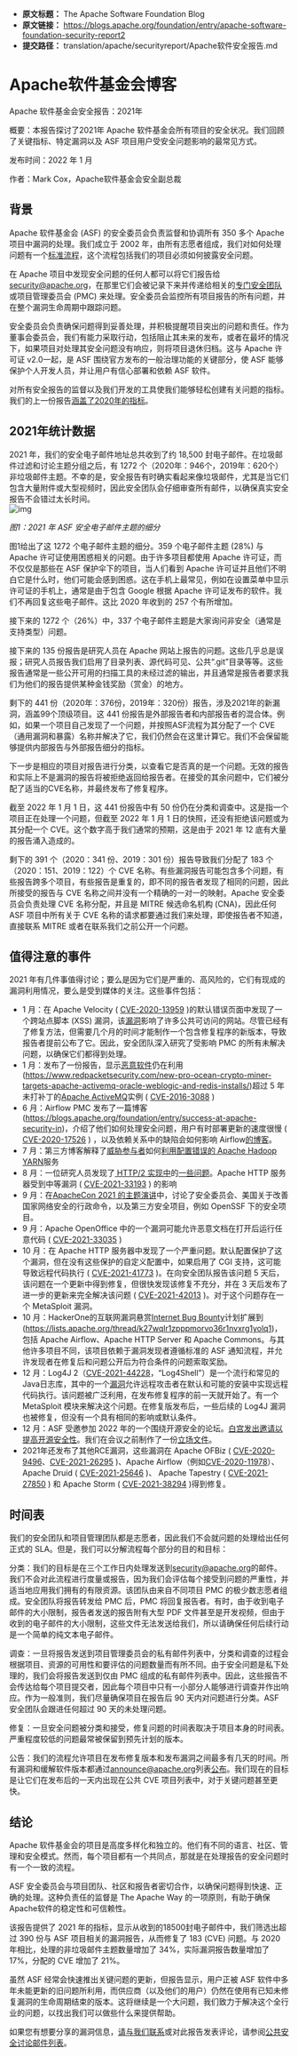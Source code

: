 - **原文标题：** The Apache Software Foundation Blog
- **原文链接：** https://blogs.apache.org/foundation/entry/apache-software-foundation-security-report2
- **提交路径：** translation/apache/securityreport/Apache软件安全报告.md

# Apache软件基金会博客
Apache 软件基金会安全报告：2021年

概要：本报告探讨了2021年 Apache 软件基金会所有项目的安全状况。我们回顾了关键指标、特定漏洞以及 ASF 项目用户受安全问题影响的最常见方式。

发布时间：2022 年 1 月

作者：Mark Cox，Apache软件基金会安全副总裁

## 背景

 Apache 软件基金会 (ASF) 的安全委员会负责监督和协调所有 350 多个 Apache 项目中漏洞的处理。我们成立于 2002 年，由所有志愿者组成，我们对如何处理问题有一个[标准流程](https://s.apache.org/cveprocess)，这个流程包括我们的项目必须如何披露安全问题。

在 Apache 项目中发现安全问题的任何人都可以将它们报告给 security@apache.org，在那里它们会被记录下来并传递给相关的[专门安全团队](https://apache.org/security/projects.html)或项目管理委员会 (PMC) 来处理。安全委员会监控所有项目报告的所有问题，并在整个漏洞生命周期中跟踪问题。  

安全委员会负责确保问题得到妥善处理，并积极提醒项目突出的问题和责任。作为董事会委员会，我们有能力采取行动，包括阻止其未来的发布，或者在最坏的情况下，如果项目对处理其安全问题没有响应，则将项目退休归档。这与 Apache 许可证 v2.0一起，是 ASF 围绕官方发布的一般治理功能的关键部分，使 ASF 能够保护个人开发人员，并让用户有信心部署和依赖 ASF 软件。  

对所有安全报告的监督以及我们开发的工具使我们能够轻松创建有关问题的指标。我们的上一份报告[涵盖了2020年的指标](https://blogs.apache.org/foundation/entry/apache-software-foundation-security-report1)。

## 2021年统计数据

2021 年，我们的安全电子邮件地址总共收到了约 18,500 封电子邮件。在垃圾邮件过滤和讨论主题分组之后，有 1272 个（2020年：946个，2019年：620个）非垃圾邮件主题。不幸的是，安全报告有时确实看起来像垃圾邮件，尤其是当它们包含大量附件或大型视频时，因此安全团队会仔细审查所有邮件，以确保真实安全报告不会错过太长时间。  
![img](https://lh4.googleusercontent.com/JkcSHlIicN0zI32I7IObMaAMJKNhGiOyIONHk2PpOTjNH2xO69iLKhx57es3x4wwTlHvF1mXt1o-OVXiFHQ647vjhxsp6XQ_bkL6F4Kl3zcwwz43H2C4DxihbFvUZ5rWPc7e-CgS)

*图1：2021 年 ASF 安全电子邮件主题的细分*

图1给出了这 1272 个电子邮件主题的细分。359 个电子邮件主题 (28%) 与 Apache 许可证使用困惑相关的问题。由于许多项目都使用 Apache 许可证，而不仅仅是那些在 ASF 保护伞下的项目，当人们看到 Apache 许可证并且他们不明白它是什么时，他们可能会感到困惑。这在手机上最常见，例如在设置菜单中显示许可证的手机上，通常是由于包含 Google 根据 Apache 许可证发布的软件。我们不再回复这些电子邮件。这比 2020 年收到的 257 个有所增加。

接下来的 1272 个（26%）中，337 个电子邮件主题是大家询问非安全（通常是支持类型）问题。

接下来的 135 份报告是研究人员在 Apache 网站上报告的问题。这些几乎总是误报；研究人员报告我们启用了目录列表、源代码可见、公共“.git”目录等等。这些报告通常是一些公开可用的扫描工具的未经过滤的输出，并且通常是报告者要求我们为他们的报告提供某种金钱奖励（赏金）的地方。

剩下的 441 份（2020年：376份，2019年：320份）报告，涉及2021年的新漏洞，涵盖99个顶级项目。这 441 份报告是外部报告者和内部报告者的混合体。例如，如果一个项目自己发现了一个问题，并按照ASF流程为其分配了一个 CVE（通用漏洞和暴露）名称并解决了它，我们仍然会在这里计算它。我们不会保留能够提供内部报告与外部报告细分的指标。   

下一步是相应的项目对报告进行分类，以查看它是否真的是一个问题。无效的报告和实际上不是漏洞的报告将被拒绝返回给报告者。在接受的其余问题中，它们被分配了适当的CVE名称，并最终发布了修复程序。

截至 2022 年 1 月 1 日，这 441 份报告中有 50 份仍在分类和调查中。这是指一个项目正在处理一个问题，但截至 2022 年 1 月 1 日的快照，还没有拒绝该问题或为其分配一个 CVE。这个数字高于我们通常的预期，这是由于 2021 年 12 底有大量的报告涌入造成的。

剩下的 391 个（2020：341 份、2019：301 份）报告导致我们分配了 183 个（2020：151、2019：122）个 CVE 名称。有些漏洞报告可能包含多个问题，有些报告跨多个项目，有些报告是重复的，即不同的报告者发现了相同的问题，因此所接受的报告与 CVE 名称之间并没有一个精确的一对一的映射。Apache 安全委员会负责处理 CVE 名称分配，并且是 MITRE 候选命名机构 (CNA)，因此任何 ASF 项目中所有关于 CVE 名称的请求都要通过我们来处理，即使报告者不知道，直接联系 MITRE 或者在联系我们之前公开一个问题。

## 值得注意的事件

2021 年有几件事值得讨论；要么是因为它们是严重的、高风险的，它们有现成的漏洞利用情况，要么是受到媒体的关注。这些事件包括：  

- 1 月：在 Apache Velocity ( [CVE-2020-13959](https://cve.mitre.org/cgi-bin/cvename.cgi?name=CVE-2020-13959) )的默认错误页面中发现了一个跨站点脚本 (XSS) 漏洞，该[漏洞](https://cve.mitre.org/cgi-bin/cvename.cgi?name=CVE-2020-13959)影响了许多公共可访问的网站。尽管已经有了修复方法，但需要几个月的时间才能制作一个包含修复程序的新版本，导致报告者提前公布了它。因此，安全团队深入研究了受影响 PMC 的所有未解决问题，以确保它们都得到处理。
- 1 月：发布了一份报告，显示[恶意软件](https://www.redpacketsecurity.com/new-pro-ocean-crypto-miner-targets-apache-activemq-oracle-weblogic-and-redis-installs/)仍在利用(https://www.redpacketsecurity.com/new-pro-ocean-crypto-miner-targets-apache-activemq-oracle-weblogic-and-redis-installs/)超过 5 年未打补丁的[Apache ActiveMQ](https://www.redpacketsecurity.com/new-pro-ocean-crypto-miner-targets-apache-activemq-oracle-weblogic-and-redis-installs/)实例 ( [CVE-2016-3088](https://cve.mitre.org/cgi-bin/cvename.cgi?name=CVE-2016-3088) )
- 6 月：Airflow PMC 发布了一篇博客(https://blogs.apache.org/foundation/entry/success-at-apache-security-in)，介绍了他们如何处理安全问题，用户有时部署更新的速度很慢 ( [CVE-2020-17526](https://cve.mitre.org/cgi-bin/cvename.cgi?name=cve-2020-17526) ) ，以及依赖关系中的缺陷会如何影响 Airflow[的博客](https://cve.mitre.org/cgi-bin/cvename.cgi?name=cve-2020-17526)。
- 7 月：第三方博客解释了[威胁参与者](https://www.trendmicro.com/en_us/research/21/g/threat-actors-exploit-misconfigured-apache-hadoop-yarn.html)如何[利用配置错误的 Apache Hadoop YARN](https://www.trendmicro.com/en_us/research/21/g/threat-actors-exploit-misconfigured-apache-hadoop-yarn.html)服务
- 8 月：一位研究人员发现了[ HTTP/2 实现中](https://portswigger.net/research/http2)的[一些问题](https://portswigger.net/research/http2)。Apache HTTP 服务器受到中等漏洞 ( [CVE-2021-33193](https://cve.mitre.org/cgi-bin/cvename.cgi?name=CVE-2021-33193) ) 的影响
- 9 月：在[ApacheCon 2021 的主题演讲](https://www.youtube.com/watch?v=1bExbql_-AI)中，讨论了安全委员会、美国关于改善国家网络安全的行政命令，以及第三方安全项目，例如 OpenSSF 下的安全项目。
- 9 月：Apache OpenOffice 中的一个漏洞可能允许恶意文档在打开后运行任意代码 ( [CVE-2021-33035](https://cve.mitre.org/cgi-bin/cvename.cgi?name=2021-33035) )
- 10 月：在 Apache HTTP 服务器中发现了一个严重问题。默认配置保护了这个漏洞，但在没有这些保护的自定义配置中，如果启用了 CGI 支持，这可能导致远程代码执行 ( [CVE-2021-41773](https://cve.mitre.org/cgi-bin/cvename.cgi?name=CVE-2021-41773) )。在向安全团队报告该问题 5 天后，该问题在一个更新中得到修复，但很快发现该修复不充分，并在 3 天后发布了进一步的更新来完全解决该问题 ( [CVE-2021-42013](https://cve.mitre.org/cgi-bin/cvename.cgi?name=CVE-2021-42013) )。对于这个问题存在一个 MetaSploit 漏洞。
- 10 月：HackerOne的互联网漏洞悬赏[Internet Bug Bounty](https://hackerone.com/ibb)计划扩展到(https://lists.apache.org/thread/k27wqlr1zpppmorvo36r1nvxrg1yolq1)，包括 Apache Airflow、Apache HTTP Server 和 Apache Commons。与其他许多项目不同，该项目依赖于漏洞发现者遵循标准的 ASF 通知流程，并允许发现者在修复后和问题公开后为符合条件的问题索取奖励。
- 12 月：Log4J 2（[CVE-2021-44228](https://cve.mitre.org/cgi-bin/cvename.cgi?name=CVE-2021-44228)，“Log4Shell”）是一个流行和常见的Java日志库，其中的一个[漏洞](https://cve.mitre.org/cgi-bin/cvename.cgi?name=CVE-2021-44228)允许远程攻击者在默认和可能的安装中实现远程代码执行。该问题被广泛利用，在发布修复程序的前一天就开始了。有一个 MetaSploit 模块来解决这个问题。在修复版发布后，一些后续的 Log4J 漏洞也被修复，但没有一个具有相同的影响或默认条件。  
- 12 月：ASF 受邀参加 2022 年的一个围绕开源安全的论坛。[白宫发出邀请以提高开源安全性](https://www.bloomberg.com/news/articles/2021-12-23/white-house-extends-invitation-to-improve-open-source-security)。我们在会议之前制作了一份[立场文件](https://cwiki.apache.org/confluence/display/COMDEV/Position+Paper)。
- 2021年还发布了其他RCE漏洞，这些漏洞在 Apache OFBiz ( [CVE-2020-9496](https://cve.mitre.org/cgi-bin/cvename.cgi?name=CVE-2020-9496)、[CVE-2021-26295](https://cve.mitre.org/cgi-bin/cvename.cgi?name=CVE-2021-26295) )、Apache Airflow（例如[CVE-2020-11978](https://cve.mitre.org/cgi-bin/cvename.cgi?name=CVE-2020-11978)）、Apache Druid ( [CVE-2021-25646](https://cve.mitre.org/cgi-bin/cvename.cgi?name=CVE-2021-25646) )、 Apache Tapestry ( [CVE-2021-27850](https://cve.mitre.org/cgi-bin/cvename.cgi?name=CVE-2021-27850) ) 和 Apache Storm ( [CVE-2021-38294](https://cve.mitre.org/cgi-bin/cvename.cgi?name=CVE-2021-38294) )得到修复。

## 时间表

我们的安全团队和项目管理团队都是志愿者，因此我们不会就问题的处理给出任何正式的 SLA。但是，我们可以分解流程每个部分的目的和目标：

分类：我们的目标是在三个工作日内处理发送到[security@apache.org](mailto:security@apache.org)的邮件。我们不会对此流程进行度量或报告，因为我们会评估每个接受到问题的严重性，并适当地应用我们拥有的有限资源。该团队由来自不同项目 PMC 的极少数志愿者组成。安全团队将报告转发给 PMC 后，PMC 将回复报告者。有时，由于收到电子邮件的大小限制，报告者发送的报告附有大型 PDF 文件甚至是开发视频，但由于收到的电子邮件的大小限制，这些文件无法发送给我们，所以请确保任何后续行动是一个简单的纯文本电子邮件。

调查：一旦将报告发送到项目管理委员会的私有邮件列表中，分类和调查的过程会根据项目、资源的可用性和要评估的问题数量而有所不同。由于安全问题是私下处理的，我们会将报告发送到仅由 PMC 组成的私有邮件列表中。因此，这些报告不会传达给每个项目提交者，因此每个项目中只有一小部分人能够进行调查并作出响应。作为一般准则，我们尽量确保项目在报告后 90 天内对问题进行分类。ASF 安全团队会跟进任何超过 90 天的未处理问题。

修复：一旦安全问题被分类和接受，修复问题的时间表取决于项目本身的时间表。严重程度较低的问题最常被保留到预先计划的版本。  

公告：我们的流程允许项目在发布修复版本和发布漏洞之间最多有几天的时间。所有漏洞和缓解软件版本都通过[announce@apache.org](mailto:announce@apache.org)列表[公布](mailto:announce@apache.org)。我们现在的目标是让它们在发布后的一天内出现在公共 CVE 项目列表中，对于关键问题甚至更快。

## 结论

Apache 软件基金会的项目是高度多样化和独立的。他们有不同的语言、社区、管理和安全模式。然而，每个项目都有一个共同点，那就是在处理报告的安全问题时有一个一致的流程。 

ASF 安全委员会与项目团队、社区和报告者密切合作，以确保问题得到快速、正确的处理。这种负责任的监督是 The Apache Way 的一项原则，有助于确保Apache软件的稳定性和可信赖性。

该报告提供了 2021 年的指标，显示从收到的18500封电子邮件中，我们筛选出超过 390 份与 ASF 项目相关的漏洞报告，从而修复了 183 (CVE) 问题。与 2020 年相比，处理的非垃圾邮件主题数量增加了 34%，实际漏洞报告数量增加了 17%，分配的 CVE 增加了 21%。

虽然 ASF 经常会快速推出关键问题的更新，但报告显示，用户正被 ASF 软件中多年未能更新的旧问题所利用，而供应商（以及他们的用户）仍然在使用有已知未修复漏洞的生命周期结束的版本。这将继续是一个大问题，我们致力于解决这个全行业的问题，以找出我们可以做些什么来提供帮助。

如果您有想要分享的漏洞信息，[请与我们联系](http://apache.org/security/#reporting-a-vulnerability)或对此报告发表评论，请参阅[公共安全讨论邮件列表](https://lists.apache.org/list.html?security-discuss@community.apache.org)。